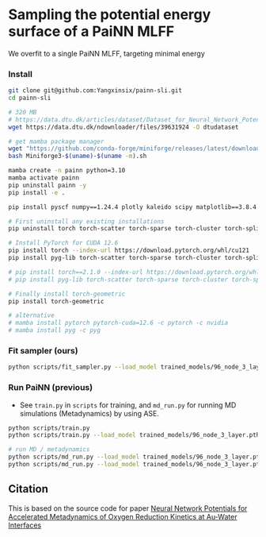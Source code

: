 # Sampling the potential energy surface of a PaiNN MLFF

We overfit to a single PaiNN MLFF, targeting minimal energy

### Install

```bash
git clone git@github.com:Yangxinsix/painn-sli.git
cd painn-sli

# 320 MB
# https://data.dtu.dk/articles/dataset/Dataset_for_Neural_Network_Potentials_for_Accelerated_Metadynamics_of_Oxygen_Reduction_Kinetics_at_Au-Water_Interfaces_/22284514?file=39631924
wget https://data.dtu.dk/ndownloader/files/39631924 -O dtudataset
```

```bash
# get mamba package manager
wget "https://github.com/conda-forge/miniforge/releases/latest/download/Miniforge3-$(uname)-$(uname -m).sh"
bash Miniforge3-$(uname)-$(uname -m).sh

mamba create -n painn python=3.10
mamba activate painn
pip uninstall painn -y
pip install -e .

pip install pyscf numpy==1.24.4 plotly kaleido scipy matplotlib==3.8.4 seaborn black tqdm joblib einops ipykernel toml 

# First uninstall any existing installations
pip uninstall torch torch-scatter torch-sparse torch-cluster torch-spline-conv torch-geometric -y

# Install PyTorch for CUDA 12.6
pip install torch --index-url https://download.pytorch.org/whl/cu121
pip install pyg-lib torch-scatter torch-sparse torch-cluster torch-spline-conv -f https://data.pyg.org/whl/torch-2.5.1+cu121.html

# pip install torch==2.1.0 --index-url https://download.pytorch.org/whl/cu121
# pip install pyg-lib torch-scatter torch-sparse torch-cluster torch-spline-conv -f https://data.pyg.org/whl/torch-2.5.1+cu121.html

# Finally install torch-geometric
pip install torch-geometric

# alternative
# mamba install pytorch pytorch-cuda=12.6 -c pytorch -c nvidia
# mamba install pyg -c pyg
```

### Fit sampler (ours)
```bash
python scripts/fit_sampler.py --load_model trained_models/96_node_3_layer.pth --batch_size 4
```

### Run PaiNN (previous)
* See `train.py` in `scripts` for training, and `md_run.py` for running MD simulations (Metadynamics) by using ASE.

```bash
python scripts/train.py
python scripts/train.py --load_model trained_models/96_node_3_layer.pth --batch_size 8

# run MD / metadynamics
python scripts/md_run.py --load_model trained_models/96_node_3_layer.pth
python scripts/md_run.py --load_model trained_models/96_node_3_layer.pth --plumed
```

## Citation

This is based on the source code for paper [Neural Network Potentials for Accelerated Metadynamics of Oxygen Reduction Kinetics at Au-Water Interfaces](https://pubs.rsc.org/en/content/articlelanding/2023/sc/d2sc06696c) 

